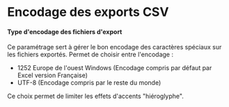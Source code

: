 # Encodage des exports CSV

#### Type d'encodage des fichiers d'export

Ce paramétrage sert à gérer le bon encodage des caractères spéciaux sur les fichiers exportés. Permet de choisir entre l'encodage :&#x20;

* 1252 Europe de l'ouest Windows (Encodage compris par défaut par Excel version Française)
* UTF-8 (Encodage compris par le reste du monde)

Ce choix permet de limiter les effets d'accents "hiéroglyphe".
